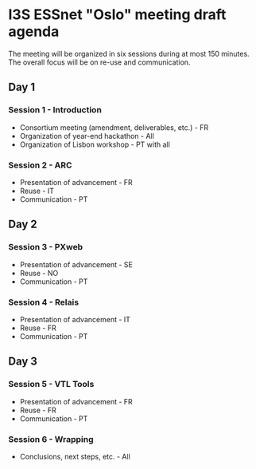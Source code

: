 # I3S ESSnet "Oslo" meeting draft agenda

The meeting will be organized in six sessions during at most 150 minutes. The overall focus will be on re-use and communication.
 
## Day 1
 
### Session 1 - Introduction

 * Consortium meeting (amendment, deliverables, etc.) - FR
 * Organization of year-end hackathon - All
 * Organization of Lisbon workshop - PT with all

### Session 2 - ARC

 * Presentation of advancement - FR
 * Reuse - IT
 * Communication - PT

## Day 2

### Session 3 - PXweb

 * Presentation of advancement - SE
 * Reuse - NO
 * Communication - PT

### Session 4 - Relais

 * Presentation of advancement - IT
 * Reuse - FR
 * Communication - PT

## Day 3
 
### Session 5 - VTL Tools

 * Presentation of advancement - FR
 * Reuse - FR
 * Communication - PT
 
### Session 6 - Wrapping

 * Conclusions, next steps, etc. - All
